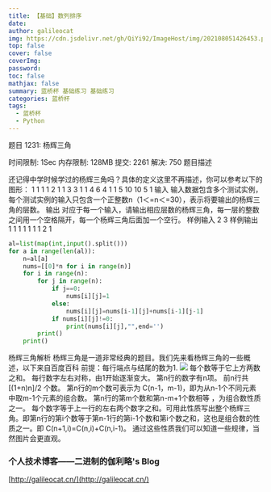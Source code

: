 ```yaml
---
title: 【基础】数列排序
date: 
author: galileocat
img: https://cdn.jsdelivr.net/gh/QiYi92/ImageHost/img/202108051426453.png
top: false
cover: false
coverImg: 
password: 
toc: false
mathjax: false
summary: 蓝桥杯 基础练习 基础练习
categories: 蓝桥杯
tags:
  - 蓝桥杯
  - Python
---
```

题目 1231: 杨辉三角

时间限制: 1Sec 内存限制: 128MB 提交: 2261 解决: 750
题目描述


还记得中学时候学过的杨辉三角吗？具体的定义这里不再描述，你可以参考以下的图形：
1
1 1
1 2 1
1 3 3 1
1 4 6 4 1
1 5 10 10 5 1
输入
输入数据包含多个测试实例，每个测试实例的输入只包含一个正整数n（1＜=n＜=30），表示将要输出的杨辉三角的层数。
输出
对应于每一个输入，请输出相应层数的杨辉三角，每一层的整数之间用一个空格隔开，每一个杨辉三角后面加一个空行。
样例输入
2 3
样例输出
1
1 1
1
1 1
1 2 1

```python
al=list(map(int,input().split()))
for a in range(len(al)):
    n=al[a]
    nums=[[0]*n for i in range(n)]
    for i in range(n):
        for j in range(n):
            if j==0:
                nums[i][j]=1
            else:
                nums[i][j]=nums[i-1][j]+nums[i-1][j-1]
            if nums[i][j]!=0:
                print(nums[i][j],"",end='')
        print()
    print()
```
杨辉三角解析
杨辉三角是一道非常经典的题目。我们先来看杨辉三角的一些概述，以下来自百度百科
前提：每行端点与结尾的数为1.
![](https://cdn.jsdelivr.net/gh/QiYi92/ImageHost/img/202108070149816.png)
每个数等于它上方两数之和。
每行数字左右对称，由1开始逐渐变大。
第n行的数字有n项。
前n行共[(1+n)n]/2 个数。
第n行的m个数可表示为 C(n-1，m-1)，即为从n-1个不同元素中取m-1个元素的组合数。
第n行的第m个数和第n-m+1个数相等 ，为组合数性质之一。
每个数字等于上一行的左右两个数字之和。可用此性质写出整个杨辉三角。即第n行的第i个数等于第n-1行的第i-1个数和第i个数之和，这也是组合数的性质之一。即 C(n+1,i)=C(n,i)+C(n,i-1)。
通过这些性质我们可以知道一些规律，当然图片会更直观。


### 个人技术博客——二进制的伽利略's Blog
[http://galileocat.cn/](http://galileocat.cn/)